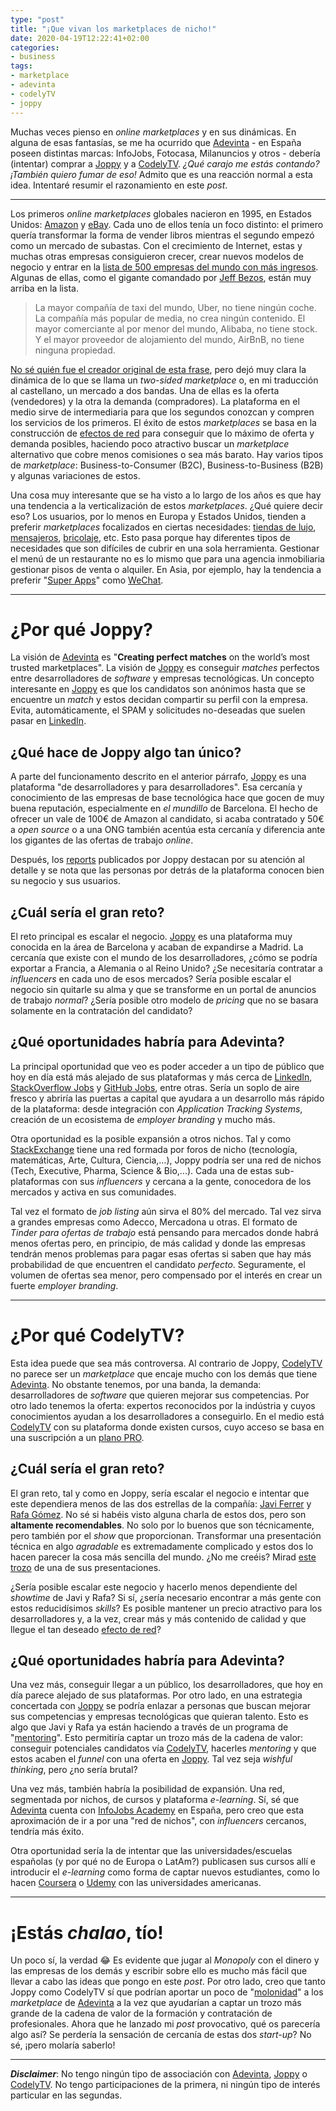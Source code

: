 ```yaml
---
type: "post"
title: "¡Que vivan los marketplaces de nicho!"
date: 2020-04-19T12:22:41+02:00
categories:
- business
tags:
- marketplace
- adevinta
- codelyTV
- joppy
---
```



Muchas veces pienso en _online marketplaces_ y en sus dinámicas. En alguna de esas fantasías, se me ha ocurrido que [Adevinta][adevinta] - en España poseen distintas marcas: InfoJobs, Fotocasa, Milanuncios y otros - debería (intentar) comprar a [Joppy][joppy] y a [CodelyTV][codelytv]. _¿Qué carajo me estás contando? ¡También quiero fumar de eso!_ Admito que es una reacción normal a esta idea. Intentaré resumir el razonamiento en este _post_.

---

Los primeros _online marketplaces_ globales nacieron en 1995, en Estados Unidos: [Amazon][amazon] y [eBay][ebay]. Cada uno de ellos tenía un foco distinto: el primero quería transformar la forma de vender libros mientras el segundo empezó como un mercado de subastas. Con el crecimiento de Internet, estas y muchas otras empresas consiguieron crecer, crear nuevos modelos de negocio y entrar en la [lista de 500 empresas del mundo con más ingresos][fortune500]. Algunas de ellas, como el gigante comandado por [Jeff Bezos][jeff-bezos], están muy arriba en la lista.


> La mayor compañía de taxi del mundo, Uber, no tiene ningún coche. La compañía más popular de media, no crea ningún contenido. El mayor comerciante al por menor del mundo, Alibaba, no tiene stock. Y el mayor proveedor de alojamiento del mundo, AirBnB, no tiene ninguna propiedad.

[No sé quién fue el creador original de esta frase][the-independent-cit], pero dejó muy clara la dinámica de lo que se llama un _two-sided marketplace_ o, en mi traducción al castellano, un mercado a dos bandas. Una de ellas es la oferta (vendedores) y la otra la demanda (compradores). La plataforma en el medio sirve de intermediaria para que los segundos conozcan y compren los servicios de los primeros. El éxito de estos _marketplaces_ se basa en la construcción de [efectos de red][network-effects] para conseguir que lo máximo de oferta y demanda posibles, haciendo poco atractivo buscar un _marketplace_ alternativo que cobre menos comisiones o sea más barato. Hay varios tipos de _marketplace_: Business-to-Consumer (B2C), Business-to-Business (B2B) y algunas variaciones de estos.

Una cosa muy interesante que se ha visto a lo largo de los años es que hay una tendencia a la verticalización de estos _marketplaces_. ¿Qué quiere decir eso? Los usuarios, por lo menos en Europa y Estados Unidos, tienden a preferir _marketplaces_ focalizados en ciertas necesidades: [tiendas de lujo][farfetch], [mensajeros][glovo], [bricolaje][manomano], etc. Esto pasa porque hay diferentes tipos de necesidades que son difíciles de cubrir en una sola herramienta. Gestionar el menú de un restaurante no es lo mismo que para una agencia inmobiliaria gestionar pisos de venta o alquiler. En Asia, por ejemplo, hay la tendencia a preferir "[Super Apps][super-apps]" como [WeChat][wechat]. 

---

# ¿Por qué Joppy?

La visión de [Adevinta][adevinta] es "**Creating perfect matches** on the world’s most trusted marketplaces". La visión de [Joppy][joppy] es conseguir _matches_ perfectos entre desarrolladores de _software_ y empresas tecnológicas. Un concepto interesante en [Joppy][joppy] es que los candidatos son anónimos hasta que se encuentre un _match_ y estos decidan compartir su perfil con la empresa. Evita, automáticamente, el SPAM y solicitudes no-deseadas que suelen pasar en [LinkedIn][linkedin].

## ¿Qué hace de Joppy algo tan único?

A parte del funcionamento descrito en el anterior párrafo, [Joppy][joppy] es una plataforma "de desarrolladores y para desarrolladores". Esa cercanía y conocimiento de las empresas de base tecnológica hace que gocen de muy buena reputación, especialmente en _el mundillo_ de Barcelona. El hecho de ofrecer un vale de 100€ de Amazon al candidato, si acaba contratado y 50€ a _open source_ o a una ONG también acentúa esta cercanía y diferencia ante los gigantes de las ofertas de trabajo _online_.

Después, los [reports][joppy-reports] publicados por Joppy destacan por su atención al detalle y se nota que las personas por detrás de la plataforma conocen bien su negocio y sus usuarios.

## ¿Cuál sería el gran reto?

El reto principal es escalar el negocio. [Joppy][joppy] es una plataforma muy conocida en la área de Barcelona y acaban de expandirse a Madrid. La cercanía que existe con el mundo de los desarrolladores, ¿cómo se podría exportar a Francia, a Alemania o al Reino Unido? ¿Se necesitaría contratar a _influencers_ en cada uno de esos mercados? Sería posible escalar el negocio sin quitarle su alma y que se transforme en un portal de anuncios de trabajo _normal_? ¿Sería posible otro modelo de _pricing_ que no se basara solamente en la contratación del candidato? 

## ¿Qué oportunidades habría para Adevinta?

La principal oportunidad que veo es poder acceder a un tipo de público que hoy en día está más alejado de sus plataformas y más cerca de [LinkedIn][linkedin], [StackOverflow Jobs][stackoverflow-jobs] y [GitHub Jobs][github-jobs], entre otras. Sería un soplo de aire fresco y abriría las puertas a capital que ayudara a un desarrollo más rápido de la plataforma: desde integración con _Application Tracking Systems_, creación de un ecosistema de _employer branding_ y mucho más.

Otra oportunidad es la posible expansión a otros nichos. Tal y como [StackExchange][stackexchange] tiene una red formada por foros de nicho (tecnología, matemáticas, Arte, Cultura, Ciencia,...), Joppy podría ser una red de nichos (Tech, Executive, Pharma, Science & Bio,...). Cada una de estas sub-plataformas con sus _influencers_ y cercana a la gente, conocedora de los mercados y activa en sus comunidades. 

Tal vez el formato de _job listing_ aún sirva el 80% del mercado. Tal vez sirva a grandes empresas como Adecco, Mercadona u otras. El formato de _Tinder para ofertas de trabajo_ está pensando para mercados donde habrá menos ofertas pero, en principio, de más calidad y donde las empresas tendrán menos problemas para pagar esas ofertas si saben que hay más probabilidad de que encuentren el candidato _perfecto_. Seguramente, el volumen de ofertas sea menor, pero compensado por el interés en crear un fuerte _employer branding_. 

---

# ¿Por qué CodelyTV?

Esta idea puede que sea más controversa. Al contrario de Joppy, [CodelyTV][codelytv] no parece ser un _marketplace_ que encaje mucho con los demás que tiene [Adevinta][adevinta]. No obstante tenemos, por una banda, la demanda: desarrolladores de _software_ que quieren mejorar sus competencias. Por otro lado tenemos la oferta: expertos reconocidos por la indústria y cuyos conocimientos ayudan a los desarrolladores a conseguirlo. En el medio está [CodelyTV][codelytv] con su plataforma donde existen cursos, cuyo acceso se basa en una suscripción a un [plano PRO][codelytv-pro].

## ¿Cuál sería el gran reto?

El gran reto, tal y como en Joppy, sería escalar el negocio e intentar que este dependiera menos de las dos estrellas de la compañía: [Javi Ferrer][javi-twitter] y [Rafa Gómez][rafa-twitter]. No sé si habéis visto alguna charla de estos dos, pero son **altamente recomendables**. No solo por lo buenos que son técnicamente, pero también por el _show_ que proporcionan. Transformar una presentación técnica en algo *agradable* es extremadamente complicado y estos dos lo hacen parecer la cosa más sencilla del mundo. ¿No me creéis? Mirad [este trozo][codelytv-ddd-video] de una de sus presentaciones. 

¿Sería posible escalar este negocio y hacerlo menos dependiente del _showtime_ de Javi y Rafa? Si sí, ¿sería necesario encontrar a más gente con estos reducidísimos _skills_? Es posible mantener un precio atractivo para los desarrolladores y, a la vez, crear más y más contenido de calidad y que llegue el tan deseado [efecto de red][network-effects]? 

## ¿Qué oportunidades habría para Adevinta?

Una vez más, conseguir llegar a un público, los desarrolladores, que hoy en día parece alejado de sus plataformas. Por otro lado, en una estrategia concertada con [Joppy][joppy] se podría enlazar a personas que buscan mejorar sus competencias y empresas tecnológicas que quieran talento. Esto es algo que Javi y Rafa ya están haciendo a través de un programa de "[mentoring][codelytv-mentoring]". Esto permitiría captar un trozo más de la cadena de valor: conseguir potenciales candidatos vía [CodelyTV][codelytv], hacerles _mentoring_ y que estos acaben el _funnel_ con una oferta en [Joppy][joppy]. Tal vez seja _wishful thinking_, pero ¿no sería brutal?

Una vez más, también habría la posibilidad de expansión. Una red, segmentada por nichos, de cursos y plataforma _e-learning_. Sí, sé que [Adevinta][adevinta] cuenta con [InfoJobs Academy][infojobs-academy] en España, pero creo que esta aproximación de ir a por una "red de nichos", con _influencers_ cercanos, tendría más éxito. 

Otra oportunidad sería la de intentar que las universidades/escuelas españolas (y por qué no de Europa o LatAm?) publicasen sus cursos allí e introducir el _e-learning_ como forma de captar nuevos estudiantes, como lo hacen [Coursera][coursera] o [Udemy][udemy] con las universidades americanas.

---

# ¡Estás _chalao_, tío!

Un poco sí, la verdad 😂 Es evidente que jugar al _Monopoly_ con el dinero y las empresas de los demás y escribir sobre ello es mucho más fácil que llevar a cabo las ideas que pongo en este _post_. Por otro lado, creo que tanto Joppy como CodelyTV sí que podrían aportar un poco de "[molonidad][bonillaware-molonidad]" a los _marketplace_ de [Adevinta][adevinta] a la vez que ayudarían a captar un trozo más grande de la cadena de valor de la formación y contratación de profesionales. Ahora que he lanzado mi _post_ provocativo, qué os parecería algo así? Se perdería la sensación de cercanía de estas dos _start-up_? No sé, ¡pero molaría saberlo!

---

**_Disclaimer_**: No tengo ningún tipo de associación con [Adevinta][adevinta], [Joppy][joppy] o [CodelyTV][codelytv]. No tengo participaciones de la primera, ni ningún tipo de interés particular en las segundas.

[adevinta]: https://www.adevinta.com/
[amazon]: https://www.amazon.com/
[bonillaware-molonidad]: https://mailchi.mp/bonillaware/wework-1?e=5ed1ff9d66
[codelytv]: https://codely.tv/
[codelytv-ddd-video]: https://youtu.be/-upX_Eagatg?t=228
[codelytv-mentoring]: https://twitter.com/CodelyTV/status/1217407205663621120
[codelytv-pro]: https://pro.codely.tv/library/
[coursera]: https://www.coursera.org/
[ebay]: https://www.ebay.com/
[farfetch]: https://www.farfetch.com/es/
[fortune500]: https://en.wikipedia.org/wiki/Fortune_500
[github-jobs]: https://jobs.github.com/
[glovo]: https://glovoapp.com/en/
[infojobs-academy]: https://www.infojobsacademy.com/
[javi-twitter]: https://twitter.com/JavierCane
[jeff-bezos]: https://en.wikipedia.org/wiki/Jeff_Bezos
[joppy]: https://www.joppy.me/
[joppy-reports]: https://www.joppy.me/reports
[linkedin]: https://www.linkedin.com/
[manomano]: https://www.manomano.com/
[network-effects]: https://en.wikipedia.org/wiki/Network_effect
[rafa-twitter]: https://twitter.com/rafaoe
[stackexchange]: https://stackexchange.com/
[stackoverflow-jobs]: https://stackoverflow.com/jobs
[super-apps]: https://www.forbes.com/sites/betsyatkins/2019/09/03/are-super-apps-the-future/#32f78e336fd5
[the-independent-cit]: https://www.independent.co.uk/news/business/comment/hamish-mcrae/facebook-airbnb-uber-and-the-unstoppable-rise-of-the-content-non-generators-10227207.html
[udemy]: https://www.udemy.com/
[wechat]: https://www.wechat.com/en